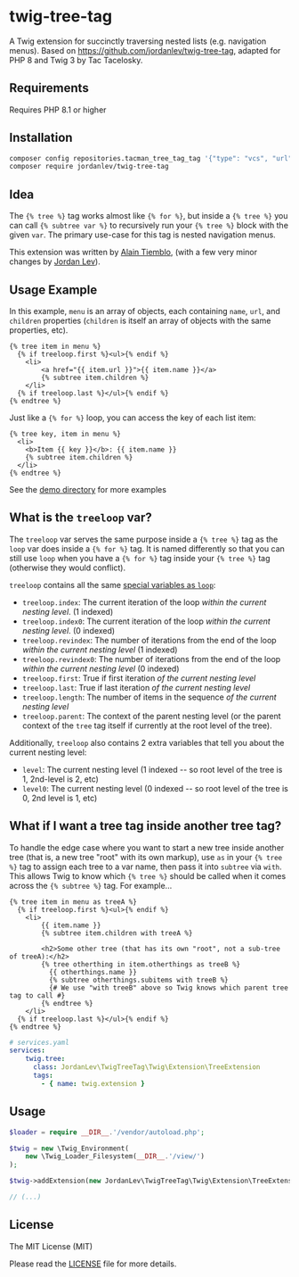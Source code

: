 # twig-tree-tag

A Twig extension for succinctly traversing nested lists (e.g. navigation menus).  Based on https://github.com/jordanlev/twig-tree-tag, adapted for PHP 8 and Twig 3 by Tac Tacelosky.

## Requirements

Requires PHP 8.1 or higher


## Installation

```sh
composer config repositories.tacman_tree_tag_tag '{"type": "vcs", "url": "git@github.com:tacman/twig-tree-tag.git"}'
composer require jordanlev/twig-tree-tag
```

## Idea

The `{% tree %}` tag works almost like `{% for %}`, but inside a `{% tree %}` you can call `{% subtree var %}` to
recursively run your `{% tree %}` block with the given `var`. The primary use-case for this tag is nested navigation menus.

This extension was written by [Alain Tiemblo](https://github.com/ninsuo), (with a few very minor changes by [Jordan Lev](https://github.com/jordanlev)).

## Usage Example

In this example, `menu` is an array of objects, each containing `name`, `url`, and `children` properties (`children` is itself an array of objects with the same properties, etc).

```twig
{% tree item in menu %}
  {% if treeloop.first %}<ul>{% endif %}
    <li>
        <a href="{{ item.url }}">{{ item.name }}</a>
        {% subtree item.children %}
    </li>
  {% if treeloop.last %}</ul>{% endif %}
{% endtree %}
```

Just like a `{% for %}` loop, you can access the key of each list item:
```twig
{% tree key, item in menu %}
  <li>
    <b>Item {{ key }}</b>: {{ item.name }}
    {% subtree item.children %}
  </li>
{% endtree %}
```

See the [demo directory](demo/) for more examples


## What is the `treeloop` var?

The `treeloop` var serves the same purpose inside a `{% tree %}` tag as the `loop` var does inside a `{% for %}` tag. It is named differently so that you can still use `loop` when you have a `{% for %}` tag inside your `{% tree %}` tag (otherwise they would conflict).

`treeloop` contains all the same [special variables as `loop`](http://twig.sensiolabs.org/doc/2.x/tags/for.html#the-loop-variable):
 * `treeloop.index`: The current iteration of the loop *within the current nesting level*. (1 indexed)
 * `treeloop.index0`: The current iteration of the loop *within the current nesting level*. (0 indexed)
 * `treeloop.revindex`: The number of iterations from the end of the loop *within the current nesting level* (1 indexed)
 * `treeloop.revindex0`:  The number of iterations from the end of the loop *within the current nesting level* (0 indexed)
 * `treeloop.first`:  True if first iteration *of the current nesting level*
 * `treeloop.last`: True if last iteration *of the current nesting level*
 * `treeloop.length`: The number of items in the sequence *of the current nesting level*
 * `treeloop.parent`: The context of the parent nesting level (or the parent context of the `tree` tag itself if currently at the root level of the tree).

Additionally, `treeloop` also contains 2 extra variables that tell you about the current nesting level:
 * `level`: The current nesting level (1 indexed -- so root level of the tree is 1, 2nd-level is 2, etc)
 * `level0`: The current nesting level (0 indexed -- so root level of the tree is 0, 2nd level is 1, etc)


## What if I want a tree tag inside another tree tag?

To handle the edge case where you want to start a new tree inside another tree (that is, a new tree "root" with its own markup), use `as` in your `{% tree %}` tag to assign each tree to a var name, then pass it into `subtree` via `with`. This allows Twig to know which `{% tree %}` should be called when it comes across the `{% subtree %}` tag. For example...

```jinja
{% tree item in menu as treeA %}
  {% if treeloop.first %}<ul>{% endif %}
    <li>
        {{ item.name }}
        {% subtree item.children with treeA %}
        
        <h2>Some other tree (that has its own "root", not a sub-tree of treeA):</h2>
        {% tree otherthing in item.otherthings as treeB %}
          {{ otherthings.name }}
          {% subtree otherthings.subitems with treeB %}
          {# We use "with treeB" above so Twig knows which parent tree tag to call #}
        {% endtree %}
    </li>
  {% if treeloop.last %}</ul>{% endif %}
{% endtree %}
```


```yaml
# services.yaml
services:
    twig.tree:
      class: JordanLev\TwigTreeTag\Twig\Extension\TreeExtension
      tags:
        - { name: twig.extension }
```

## Usage

```php
$loader = require __DIR__.'/vendor/autoload.php';

$twig = new \Twig_Environment(
    new \Twig_Loader_Filesystem(__DIR__.'/view/')
);

$twig->addExtension(new JordanLev\TwigTreeTag\Twig\Extension\TreeExtension());

// (...)
```

## License

The MIT License (MIT)

Please read the [LICENSE](LICENSE) file for more details.
